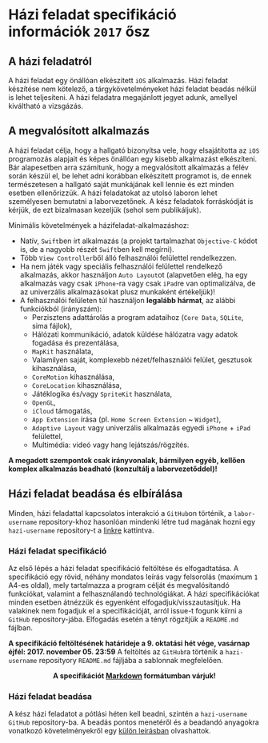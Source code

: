 # Házi feladat specifikáció információk `2017` ősz 

## A házi feladatról
A házi feladat egy önállóan elkészített `iOS` alkalmazás. Házi feladat készítése nem kötelező, a tárgykövetelményeket házi feladat beadás nélkül is lehet teljesíteni. A házi feladatra megajánlott jegyet adunk, amellyel kiváltható a vizsgázás.

## A megvalósított alkalmazás
A házi feladat célja, hogy a hallgató bizonyítsa vele, hogy elsajátította az `iOS` programozás alapjait és képes önállóan egy kisebb alkalmazást elkészíteni. Bár alapesetben arra számítunk, hogy a megvalósított alkalmazás a félév során készül el, be lehet adni korábban elkészített programot is, de ennek természetesen a hallgató saját munkájának kell lennie és ezt minden esetben ellenőrizzük. A házi feladatokat az utolsó laboron lehet személyesen bemutatni a laborvezetőnek. A kész feladatok forráskódját is kérjük, de ezt bizalmasan kezeljük (sehol sem publikáljuk).

Minimális követelmények a házifeladat-alkalmazáshoz:

* Natív, `Swift`ben írt alkalmazás (a projekt tartalmazhat `Objective-C` kódot is, de a nagyobb részét `Swift`ben kell megírni).
* Több `View Controller`ből álló felhasználói felülettel rendelkezzen.
* Ha nem játék vagy speciális felhasználói felülettel rendelkező alkalmazás, akkor használjon `Auto Layout`ot (alapvetően elég, ha egy alkalmazás vagy csak `iPhone`-ra vagy csak `iPad`re van optimalizálva, de az univerzális alkalmazásokat plusz munkaként értékeljük)!
* A felhasználói felületen túl használjon **legalább hármat**, az alábbi funkciókból (irányszám):
    * Perzisztens adattárolás a program adataihoz (`Core Data`, `SQLite`, sima fájlok),
    * Hálózati kommunikáció, adatok küldése hálózatra vagy adatok fogadása és prezentálása,
    * `MapKit` használata,
    * Valamilyen saját, komplexebb nézet/felhasználói felület, gesztusok kihasználása,
    * `CoreMotion` kihasználása,
    * `CoreLocation` kihasználása,
    * Játéklogika és/vagy `SpriteKit` használata,
    * `OpenGL`,
    * `iCloud` támogatás,
    * `App Extension` írása (pl. `Home Screen Extension` ~ `Widget`),
    * `Adaptive Layout` vagy univerzális alkalmazás egyedi `iPhone` + `iPad` felülettel,
    * Multimédia: videó vagy hang lejátszás/rögzítés.

**A megadott szempontok csak irányvonalak, bármilyen egyéb, kellően komplex alkalmazás beadható (konzultálj a laborvezetőddel)!**

## Házi feladat beadása és elbírálása

Minden, házi feladattal kapcsolatos interakció a `GitHub`on történik, a `labor-username` repository-khoz hasonlóan mindenki létre tud magának hozni egy `hazi-username` repository-t a [linkre](https://classroom.github.com/a/59oFCXAJ) kattintva.

### Házi feladat specifikáció
Az első lépés a házi feladat specifikáció feltöltése és elfogadtatása. A specifikáció egy rövid, néhány mondatos leírás vagy felsorolás (maximum `1` A4-es oldal), mely tartalmazza a program célját és megvalósítandó funkciókat, valamint a felhasználandó technológiákat. A házi specifikációkat minden esetben átnézzük és egyenként elfogadjuk/visszautasítjuk. Ha valakinek nem fogadjuk el a specifikációját, arról issue-t fogunk kiírni a `GitHub` repository-jába. Elfogadás esetén a tényt rögzítjük a `README.md` fájlban.

**A specifikáció feltöltésének határideje a 9. oktatási hét vége, vasárnap éjfél: 2017. november 05. 23:59** A feltöltés az `GitHub`ra történik a `hazi-username` reposityory `README.md` fájljába a sablonnak megfelelően.

<p align="center">
<b>A specifikációt <a href="https://github.com/adam-p/markdown-here/wiki/Markdown-Cheatsheet">Markdown</a> formátumban várjuk!</b>
</p>

### Házi feladat beadása
A kész házi feladatot a pótlási héten kell beadni, szintén a `hazi-username` `GitHub` repository-ba. A beadás pontos menetéről és a beadandó anyagokra vonatkozó követelményekről egy [külön leírásban](release.md) olvashattok.
